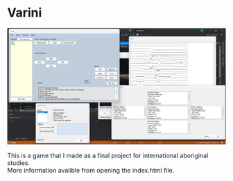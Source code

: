 # Varini
![screenshot of game](/ss.png?raw=true "Optional Title")

This is a game that I made as a final project for international aboriginal studies.\
More information avalible from opening the index.html file. 
